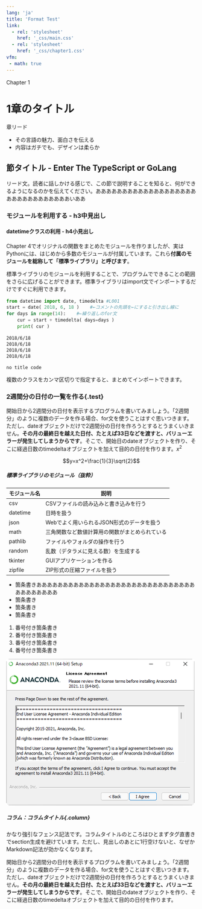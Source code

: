 ```yaml
---
lang: 'ja'
title: 'Format Test'
link:
  - rel: 'stylesheet'
    href: '_css/main.css'
  - rel: 'stylesheet'
    href: '_css/chapter1.css'
vfm:
 - math: true
---
```


Chapter 1　

# 1章のタイトル

章リード
- その言語の魅力、面白さを伝える
- 内容はガチでも、デザインは柔らか


## 節タイトル - Enter The TypeScript or GoLang
リード文。読者に話しかける感じで、この節で説明することを知ると、何ができるようになるのかを伝えてください。あああああああああああああああああああああああああああああああいああ


### モジュールを利用する - h3中見出し
#### datetimeクラスの利用 - h4小見出し
Chapter 4でオリジナルの関数をまとめたモジュールを作りましたが、実はPythonには、はじめから多数のモジュールが付属しています。これら**付属のモジュールを総称して「標準ライブラリ」と呼びます**。

標準ライブラリのモジュールを利用することで、プログラムでできることの範囲をさらに広げることができます。標準ライブラリはimport文でインポートするだけですぐに利用できます。


```py title=chap5-3-1.py
from datetime import date, timedelta #L001
start = date( 2018, 6, 18 )    #←コメントの先頭を←にすると引き出し線に
for days in range(14):    #←繰り返しのfor文
    cur = start + timedelta( days=days )
    print( cur )
```

```console title=実行結果
2018/6/18
2018/6/18
2018/6/18
2018/6/18
```

```
no title code
```

複数のクラスをカンマ区切りで指定すると、まとめてインポートできます。

### 2週間分の日付の一覧を作る{.test}
開始日から2週間分の日付を表示するプログラムを書いてみましょう。「2週間分」のように複数のデータを作る場合、for文を使うことはすぐ思いつきます。ただし、dateオブジェクトだけで2週間分の日付を作ろうとするとうまくいきません。**その月の最終日を越えた日付、たとえば33日などを渡すと、バリューエラーが発生してしまうからです**。そこで、開始日のdateオブジェクトを作り、そこに経過日数のtimedeltaオブジェクトを加えて目的の日付を作ります。$x^2$

$$y=x^2+\frac{1}{3}\sqrt{2}$$

##### 標準ライブラリのモジュール（抜粋）

|モジュール名 |説明
|--|--
|csv |CSVファイルの読み込みと書き込みを行う
|datetime |日時を扱う
|json |Webでよく用いられるJSON形式のデータを扱う
|math |三角関数など数値計算用の関数がまとめられている
|pathlib |ファイルやフォルダの操作を行う
|random |乱数（デタラメに見える数）を生成する
|tkinter |GUIアプリケーションを作る
|zipfile |ZIP形式の圧縮ファイルを扱う

- 箇条書きああああああああああああああああああああああああああああああああああああああ
- 箇条書き
- 箇条書き
- 箇条書き

1. 番号付き箇条書き
1. 番号付き箇条書き
1. 番号付き箇条書き
1. 番号付き箇条書き

![](img0/c0-1-12.png)

##### コラム：コラムタイトル{.column}

かなり強引なフェンス記法です。コラムタイトルのところはひとまずタグ直書きでsection生成を避けています。ただし、見出しのあとに1行空けないと、なぜかMarkdown記法が効かなくなります。

開始日から2週間分の日付を表示するプログラムを書いてみましょう。「2週間分」のように複数のデータを作る場合、for文を使うことはすぐ思いつきます。ただし、dateオブジェクトだけで2週間分の日付を作ろうとするとうまくいきません。**その月の最終日を越えた日付、たとえば33日などを渡すと、バリューエラーが発生してしまうからです**。そこで、開始日のdateオブジェクトを作り、そこに経過日数のtimedeltaオブジェクトを加えて目的の日付を作ります。


